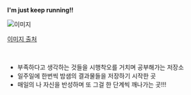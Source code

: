 **I'm just keep running!!**

![이미지](https://soles.michelin.com/wp-content/uploads/2021/04/Sunrise-running-FB.jpeg)

[이미지 출처](https://soles.michelin.com/running-pace-conversion-chart/)

<br>

- 부족하다고 생각하는 것들을 시행착오를 거치며 공부해가는 저장소
- 일주일에 한번씩 밤샘의 결과물들을 저장하기 시작한 곳
- 매일의 나 자신을 반성하며 또 그걸 한 단계씩 깨나가는 곳!!!

<br>
